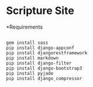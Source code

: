# Scripture Site


*Requirements

```

gem install sass
pip install django-appconf
pip install djangorestframework
pip install markdown
pip install django-filter
pip install django-bootstrap3
pip install pyjade
pip install django_compressor

```

